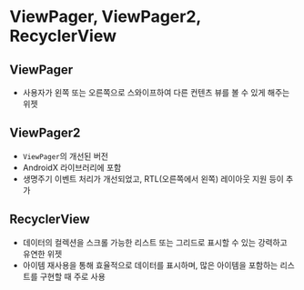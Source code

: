# ViewPager, ViewPager2, RecyclerView
## ViewPager

- 사용자가 왼쪽 또는 오른쪽으로 스와이프하여 다른 컨텐츠 뷰를 볼 수 있게 해주는 위젯

## ViewPager2

- `ViewPager`의 개선된 버전
- AndroidX 라이브러리에 포함
- 생명주기 이벤트 처리가 개선되었고, RTL(오른쪽에서 왼쪽) 레이아웃 지원 등이 추가

## RecyclerView

- 데이터의 컬렉션을 스크롤 가능한 리스트 또는 그리드로 표시할 수 있는 강력하고 유연한 위젯
- 아이템 재사용을 통해 효율적으로 데이터를 표시하며, 많은 아이템을 포함하는 리스트를 구현할 때 주로 사용
